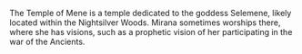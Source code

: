 The Temple of Mene is a temple dedicated to the goddess Selemene, likely located within the Nightsilver Woods.  Mirana sometimes worships there, where she has visions, such as a prophetic vision of her participating in the war of the Ancients.